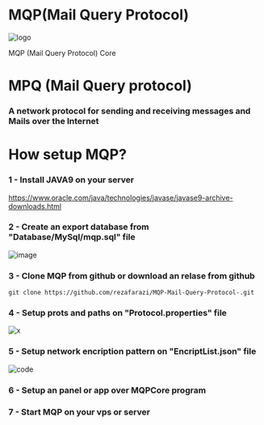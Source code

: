 # MQP(Mail Query Protocol)

![logo](https://github.com/rezafarazi/MQP-Mail-Query-Protocol-/assets/45543047/36f3d9c9-21ec-483e-b96b-54c1fadfa0a4)

MQP (Mail Query Protocol) Core 

# MPQ (Mail Query protocol)
### A network protocol for sending and receiving messages and Mails over the Internet

# How setup MQP?
### 1 - Install JAVA9 on your server

https://www.oracle.com/java/technologies/javase/javase9-archive-downloads.html

### 2 - Create an export database from "Database/MySql/mqp.sql" file

![image](https://github.com/rezafarazi/MQP-Mail-Query-Protocol-/assets/45543047/594b66ec-8665-4dff-88c4-9808166caffa)

### 3 - Clone MQP from github or download an relase from github
```
git clone https://github.com/rezafarazi/MQP-Mail-Query-Protocol-.git
```
### 4 - Setup prots and paths on "Protocol.properties" file

![x](https://github.com/rezafarazi/MQP-Mail-Query-Protocol-/assets/45543047/c4e754d0-547d-4e21-9073-91e1a0333a00)

### 5 - Setup network encription pattern on "EncriptList.json" file

![code](https://github.com/rezafarazi/MQP-Mail-Query-Protocol-/assets/45543047/b9395193-2849-4c95-8cf6-b7a45ba7b4a8)

### 6 - Setup an panel or app over MQPCore program
### 7 - Start MQP on your vps or server
